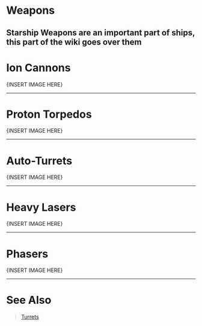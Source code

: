 # Weapons

Starship Weapons are an important part of ships, this part of the wiki goes over them
--- 
# Ion Cannons

{INSERT IMAGE HERE}

---
# Proton Torpedos

{INSERT IMAGE HERE}

---
# Auto-Turrets

{INSERT IMAGE HERE}

---
# Heavy Lasers

{INSERT IMAGE HERE}

---
# Phasers

{INSERT IMAGE HERE}


---
# See Also
> [Turrets](Machines/Turrets.md)
